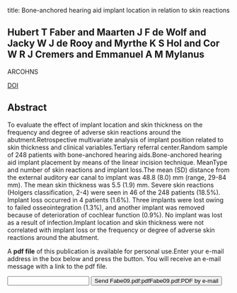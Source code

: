 title: Bone-anchored hearing aid implant location in relation to skin reactions

## Hubert T Faber and Maarten J F de Wolf and Jacky W J de Rooy and Myrthe K S Hol and Cor W R J Cremers and Emmanuel A M Mylanus
ARCOHNS

<a href="https://doi.org/10.1001/archoto.2009.99">DOI</a>

## Abstract
To evaluate the effect of implant location and skin thickness on the frequency and degree of adverse skin reactions around the abutment.Retrospective multivariate analysis of implant position related to skin thickness and clinical variables.Tertiary referral center.Random sample of 248 patients with bone-anchored hearing aids.Bone-anchored hearing aid implant placement by means of the linear incision technique. MeanType and number of skin reactions and implant loss.The mean (SD) distance from the external auditory ear canal to implant was 48.8 (8.0) mm (range, 29-84 mm). The mean skin thickness was 5.5 (1.9) mm. Severe skin reactions (Holgers classification, 2-4) were seen in 46 of the 248 patients (18.5%). Implant loss occurred in 4 patients (1.6%). Three implants were lost owing to failed osseointegration (1.3%), and another implant was removed because of deterioration of cochlear function (0.9%). No implant was lost as a result of infection.Implant location and skin thickness were not correlated with implant loss or the frequency or degree of adverse skin reactions around the abutment.

A <b>pdf file</b> of this publication is available for personal use.Enter your e-mail address in the box below and press the button. You will receive an e-mail message with a link to the pdf file.
<form action="sender.php">  <input type="text" name="email">  <input type="submit" value="Send Fabe09.pdf:pdfFabe09.pdf:PDF by e-mail"></form>